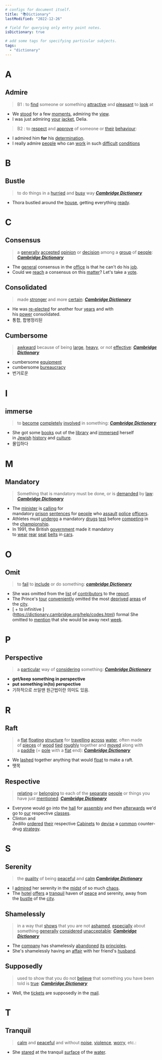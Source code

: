 ```yaml
---
# configs for document itself.
title: "📚Dictionary"
lastModified: "2022-12-26"

# field for querying only entry point notes.
isDictionary: true

# add some tags for specifying particular subjects.
tags:
  - "dictionary"
---
```

# A
## Admire
> B1 : to [find](https://dictionary.cambridge.org/ko/%EC%82%AC%EC%A0%84/%EC%98%81%EC%96%B4/find "find") someone or something [attractive](https://dictionary.cambridge.org/ko/%EC%82%AC%EC%A0%84/%EC%98%81%EC%96%B4/attractive "attractive") and [pleasant](https://dictionary.cambridge.org/ko/%EC%82%AC%EC%A0%84/%EC%98%81%EC%96%B4/pleasant "pleasant") to [look](https://dictionary.cambridge.org/ko/%EC%82%AC%EC%A0%84/%EC%98%81%EC%96%B4/look "look") at
- We [stood](https://dictionary.cambridge.org/ko/%EC%82%AC%EC%A0%84/%EC%98%81%EC%96%B4/stood "stood") for a few [moments](https://dictionary.cambridge.org/ko/%EC%82%AC%EC%A0%84/%EC%98%81%EC%96%B4/moment "moments"), admiring the [view](https://dictionary.cambridge.org/ko/%EC%82%AC%EC%A0%84/%EC%98%81%EC%96%B4/view "view").
- I was just admiring [your](https://dictionary.cambridge.org/ko/%EC%82%AC%EC%A0%84/%EC%98%81%EC%96%B4/your "your") [jacket](https://dictionary.cambridge.org/ko/%EC%82%AC%EC%A0%84/%EC%98%81%EC%96%B4/jacket "jacket"), Delia.

> B2 : to [respect](https://dictionary.cambridge.org/ko/%EC%82%AC%EC%A0%84/%EC%98%81%EC%96%B4/respect "respect") and [approve](https://dictionary.cambridge.org/ko/%EC%82%AC%EC%A0%84/%EC%98%81%EC%96%B4/approve "approve") of someone or [their](https://dictionary.cambridge.org/ko/%EC%82%AC%EC%A0%84/%EC%98%81%EC%96%B4/their "their") [behaviour](https://dictionary.cambridge.org/ko/%EC%82%AC%EC%A0%84/%EC%98%81%EC%96%B4/behaviour "behaviour"):
- I admired him **for** his [determination](https://dictionary.cambridge.org/ko/%EC%82%AC%EC%A0%84/%EC%98%81%EC%96%B4/determination "determination").
- I really admire [people](https://dictionary.cambridge.org/ko/%EC%82%AC%EC%A0%84/%EC%98%81%EC%96%B4/people "people") who can [work](https://dictionary.cambridge.org/ko/%EC%82%AC%EC%A0%84/%EC%98%81%EC%96%B4/work "work") in such [difficult](https://dictionary.cambridge.org/ko/%EC%82%AC%EC%A0%84/%EC%98%81%EC%96%B4/difficult "difficult") [conditions](https://dictionary.cambridge.org/ko/%EC%82%AC%EC%A0%84/%EC%98%81%EC%96%B4/conditions "conditions")

# B
##  Bustle
> to do things in a [hurried](https://dictionary.cambridge.org/dictionary/english/hurried "hurried") and [busy](https://dictionary.cambridge.org/dictionary/english/busy "busy") way **_[Cambridge Dictionary](https://dictionary.cambridge.org/dictionary/english/bustle)_**
- Thora bustled around the [house](https://dictionary.cambridge.org/dictionary/english/house "house"), getting everything [ready](https://dictionary.cambridge.org/dictionary/english/ready "ready").

# C
## Consensus
> a [generally](https://dictionary.cambridge.org/ko/%EC%82%AC%EC%A0%84/%EC%98%81%EC%96%B4/generally "generally") [accepted](https://dictionary.cambridge.org/ko/%EC%82%AC%EC%A0%84/%EC%98%81%EC%96%B4/accepted "accepted") [opinion](https://dictionary.cambridge.org/ko/%EC%82%AC%EC%A0%84/%EC%98%81%EC%96%B4/opinion "opinion") or [decision](https://dictionary.cambridge.org/ko/%EC%82%AC%EC%A0%84/%EC%98%81%EC%96%B4/decision "decision") among a [group](https://dictionary.cambridge.org/ko/%EC%82%AC%EC%A0%84/%EC%98%81%EC%96%B4/group "group") of [people](https://dictionary.cambridge.org/ko/%EC%82%AC%EC%A0%84/%EC%98%81%EC%96%B4/people "people"): **_[Cambridge Dictionary](https://dictionary.cambridge.org/ko/%EC%82%AC%EC%A0%84/%EC%98%81%EC%96%B4/consensus)_**
- The [general](https://dictionary.cambridge.org/ko/%EC%82%AC%EC%A0%84/%EC%98%81%EC%96%B4/general "general") consensus in the [office](https://dictionary.cambridge.org/ko/%EC%82%AC%EC%A0%84/%EC%98%81%EC%96%B4/office "office") is that he can't do his [job](https://dictionary.cambridge.org/ko/%EC%82%AC%EC%A0%84/%EC%98%81%EC%96%B4/job "job").
- Could we [reach](https://dictionary.cambridge.org/ko/%EC%82%AC%EC%A0%84/%EC%98%81%EC%96%B4/reach "reach") a consensus on this [matter](https://dictionary.cambridge.org/ko/%EC%82%AC%EC%A0%84/%EC%98%81%EC%96%B4/matter "matter")? Let's take a [vote](https://dictionary.cambridge.org/ko/%EC%82%AC%EC%A0%84/%EC%98%81%EC%96%B4/vote "vote").

## Consolidated
> made [stronger](https://dictionary.cambridge.org/dictionary/english/strong "stronger") and more [certain](https://dictionary.cambridge.org/dictionary/english/certain "certain"): **_[Cambridge Dictionary](https://dictionary.cambridge.org/dictionary/english/consolidated)_**
- He was [re-elected](https://dictionary.cambridge.org/dictionary/english/re-elect "re-elected") for another four [years](https://dictionary.cambridge.org/dictionary/english/year "years") and with his [power](https://dictionary.cambridge.org/dictionary/english/power "power") consolidated.
- 통합, 합병정리된

## Cumbersome
> [awkward](https://dictionary.cambridge.org/dictionary/english/awkward "awkward") because of being [large](https://dictionary.cambridge.org/dictionary/english/large "large"), [heavy](https://dictionary.cambridge.org/dictionary/english/heavy "heavy"), or not [effective](https://dictionary.cambridge.org/dictionary/english/effective "effective"): __*[Cambridge Dictionary](https://dictionary.cambridge.org/dictionary/english/cumbersome)*__
- cumbersome [equipment](https://dictionary.cambridge.org/dictionary/english/equipment "equipment")
- cumbersome [bureaucracy](https://dictionary.cambridge.org/dictionary/english/bureaucracy "bureaucracy")
- 번거로운

# I
## immerse
> to [become](https://dictionary.cambridge.org/ko/%EC%82%AC%EC%A0%84/%EC%98%81%EC%96%B4/become "become") [completely](https://dictionary.cambridge.org/ko/%EC%82%AC%EC%A0%84/%EC%98%81%EC%96%B4/completely "completely") [involved](https://dictionary.cambridge.org/ko/%EC%82%AC%EC%A0%84/%EC%98%81%EC%96%B4/involved "involved") in something: **_[Cambridge Dictionary](https://dictionary.cambridge.org/us/dictionary/english/immerse)_**
- She got some [books](https://dictionary.cambridge.org/us/dictionary/english/books "books") out of the [library](https://dictionary.cambridge.org/us/dictionary/english/library "library") and [immersed](https://dictionary.cambridge.org/us/dictionary/english/immerse "immersed") herself in [Jewish](https://dictionary.cambridge.org/us/dictionary/english/jewish "Jewish") [history](https://dictionary.cambridge.org/us/dictionary/english/history "history") and [culture](https://dictionary.cambridge.org/us/dictionary/english/culture "culture").
- 몰입하다

# M
## Mandatory
> Something that is mandatory must be done, or is [demanded](https://dictionary.cambridge.org/dictionary/english/demand "demanded") by [law](https://dictionary.cambridge.org/dictionary/english/law "law"): **_[Cambridge Dictionary](https://dictionary.cambridge.org/dictionary/english/mandatory)_**
- The [minister](https://dictionary.cambridge.org/dictionary/english/minister "minister") is [calling](https://dictionary.cambridge.org/dictionary/english/calling "calling") for mandatory [prison](https://dictionary.cambridge.org/dictionary/english/prison "prison") [sentences](https://dictionary.cambridge.org/dictionary/english/sentence "sentences") for [people](https://dictionary.cambridge.org/dictionary/english/people "people") who [assault](https://dictionary.cambridge.org/dictionary/english/assault "assault") [police](https://dictionary.cambridge.org/dictionary/english/police "police") [officers](https://dictionary.cambridge.org/dictionary/english/officer "officers").
- Athletes must [undergo](https://dictionary.cambridge.org/dictionary/english/undergo "undergo") a mandatory [drugs](https://dictionary.cambridge.org/dictionary/english/drug "drugs") [test](https://dictionary.cambridge.org/dictionary/english/test "test") before [competing](https://dictionary.cambridge.org/dictionary/english/compete "competing") in the [championship](https://dictionary.cambridge.org/dictionary/english/championship "championship").
- In 1991, the British [government](https://dictionary.cambridge.org/dictionary/english/government "government") made it mandatory to [wear](https://dictionary.cambridge.org/dictionary/english/wear "wear") [rear](https://dictionary.cambridge.org/dictionary/english/rear "rear") [seat](https://dictionary.cambridge.org/dictionary/english/seat "seat") [belts](https://dictionary.cambridge.org/dictionary/english/belt "belts") in [cars](https://dictionary.cambridge.org/dictionary/english/car "cars").

# O
## Omit
> to [fail](https://dictionary.cambridge.org/dictionary/english/fail "fail") to [include](https://dictionary.cambridge.org/dictionary/english/include "include") or do something: **_[cambridge Dictionary](https://dictionary.cambridge.org/dictionary/english/omit)_**
- She was omitted from the [list](https://dictionary.cambridge.org/dictionary/english/list "list") of [contributors](https://dictionary.cambridge.org/dictionary/english/contributor "contributors") to the [report](https://dictionary.cambridge.org/dictionary/english/report "report").
- The Prince's [tour](https://dictionary.cambridge.org/dictionary/english/tour "tour") [conveniently](https://dictionary.cambridge.org/dictionary/english/conveniently "conveniently") omitted the most [deprived](https://dictionary.cambridge.org/dictionary/english/deprived "deprived") [areas](https://dictionary.cambridge.org/dictionary/english/area "areas") of the [city](https://dictionary.cambridge.org/dictionary/english/city "city").
- \[ + to infinitive \](https://dictionary.cambridge.org/help/codes.html) formal She omitted to [mention](https://dictionary.cambridge.org/dictionary/english/mention "mention") that she would be away next [week](https://dictionary.cambridge.org/dictionary/english/week "week").

# P
## Perspective
> a [particular](https://dictionary.cambridge.org/dictionary/english/particular "particular") way of [considering](https://dictionary.cambridge.org/dictionary/english/considering "considering") something: **_[Cambridge Dictionary](https://dictionary.cambridge.org/dictionary/english/perspective)_**
- **get/keep something in perspective**
- **put something in(to) perspective**
- 기하적으로 쓰일땐 원근법이란 의미도 있음.

# R 
## Raft
> a [flat](https://dictionary.cambridge.org/dictionary/english/flat "flat") [floating](https://dictionary.cambridge.org/dictionary/english/floating "floating") [structure](https://dictionary.cambridge.org/dictionary/english/structure "structure") for [travelling](https://dictionary.cambridge.org/dictionary/english/travelling "travelling") [across](https://dictionary.cambridge.org/dictionary/english/across "across") [water](https://dictionary.cambridge.org/dictionary/english/water "water"), often made of [pieces](https://dictionary.cambridge.org/dictionary/english/piece "pieces") of [wood](https://dictionary.cambridge.org/dictionary/english/wood "wood") [tied](https://dictionary.cambridge.org/dictionary/english/tie "tied") [roughly](https://dictionary.cambridge.org/dictionary/english/roughly "roughly") together and [moved](https://dictionary.cambridge.org/dictionary/english/moved "moved") along with a [paddle](https://dictionary.cambridge.org/dictionary/english/paddle "paddle") (= [pole](https://dictionary.cambridge.org/dictionary/english/pole "pole") with a [flat](https://dictionary.cambridge.org/dictionary/english/flat "flat") end): **_[Cambridge Dictionary](https://dictionary.cambridge.org/dictionary/english/raft)_**
- We [lashed](https://dictionary.cambridge.org/dictionary/english/lash "lashed") together anything that would [float](https://dictionary.cambridge.org/dictionary/english/float "float") to make a raft.
- 뗏목

## Respective
> [relating](https://dictionary.cambridge.org/dictionary/english/relate "relating") or [belonging](https://dictionary.cambridge.org/dictionary/english/belonging "belonging") to each of the [separate](https://dictionary.cambridge.org/dictionary/english/separate "separate") [people](https://dictionary.cambridge.org/dictionary/english/people "people") or things you have just [mentioned](https://dictionary.cambridge.org/dictionary/english/mention "mentioned"): __*[Cambridge Dictionary](https://dictionary.cambridge.org/dictionary/english/respective)*__
- Everyone would go into the [hall](https://dictionary.cambridge.org/dictionary/english/hall "hall") for [assembly](https://dictionary.cambridge.org/dictionary/english/assembly "assembly") and then [afterwards](https://dictionary.cambridge.org/dictionary/english/afterwards "afterwards") we'd go to [our](https://dictionary.cambridge.org/dictionary/english/our "our") respective [classes](https://dictionary.cambridge.org/dictionary/english/class "classes").
- Clinton and Zedillo [ordered](https://dictionary.cambridge.org/dictionary/english/ordered "ordered") [their](https://dictionary.cambridge.org/dictionary/english/their "their") respective [Cabinets](https://dictionary.cambridge.org/dictionary/english/cabinet "Cabinets") to [devise](https://dictionary.cambridge.org/dictionary/english/devise "devise") a [common](https://dictionary.cambridge.org/dictionary/english/common "common") counter-drug [strategy](https://dictionary.cambridge.org/dictionary/english/strategy "strategy").

# S
## Serenity
> the [quality](https://dictionary.cambridge.org/dictionary/english/quality "quality") of being [peaceful](https://dictionary.cambridge.org/dictionary/english/peaceful "peaceful") and [calm](https://dictionary.cambridge.org/dictionary/english/calm "calm") **_[Cambridge Dictionary](https://dictionary.cambridge.org/dictionary/english/serenity)_**
- I [admired](https://dictionary.cambridge.org/dictionary/english/admire "admired") her serenity in the [midst](https://dictionary.cambridge.org/dictionary/english/midst "midst") of so much [chaos](https://dictionary.cambridge.org/dictionary/english/chaos "chaos").
- The [hotel](https://dictionary.cambridge.org/dictionary/english/hotel "hotel") [offers](https://dictionary.cambridge.org/dictionary/english/offer "offers") a [tranquil](https://dictionary.cambridge.org/dictionary/english/tranquil "tranquil") haven of [peace](https://dictionary.cambridge.org/dictionary/english/peace "peace") and serenity, away from the [bustle](https://dictionary.cambridge.org/dictionary/english/bustle "bustle") of the [city](https://dictionary.cambridge.org/dictionary/english/city "city").

## Shamelessly
> in a way that [shows](https://dictionary.cambridge.org/ko/%EC%82%AC%EC%A0%84/%EC%98%81%EC%96%B4/show "shows") that you are not [ashamed](https://dictionary.cambridge.org/ko/%EC%82%AC%EC%A0%84/%EC%98%81%EC%96%B4/ashamed "ashamed"), [especially](https://dictionary.cambridge.org/ko/%EC%82%AC%EC%A0%84/%EC%98%81%EC%96%B4/especially "especially") about something [generally](https://dictionary.cambridge.org/ko/%EC%82%AC%EC%A0%84/%EC%98%81%EC%96%B4/generally "generally") [considered](https://dictionary.cambridge.org/ko/%EC%82%AC%EC%A0%84/%EC%98%81%EC%96%B4/considered "considered") [unacceptable](https://dictionary.cambridge.org/ko/%EC%82%AC%EC%A0%84/%EC%98%81%EC%96%B4/unacceptable "unacceptable"): _**[Cambridge Dictionary](https://dictionary.cambridge.org/us/dictionary/english/shamelessly)**_
- The [company](https://dictionary.cambridge.org/us/dictionary/english/company "company") has shamelessly [abandoned](https://dictionary.cambridge.org/us/dictionary/english/abandoned "abandoned") [its](https://dictionary.cambridge.org/us/dictionary/english/its "its") [principles](https://dictionary.cambridge.org/us/dictionary/english/principle "principles").
- She's shamelessly having an [affair](https://dictionary.cambridge.org/us/dictionary/english/affair "affair") with her friend's [husband](https://dictionary.cambridge.org/us/dictionary/english/husband "husband").

## Supposedly
> used to show that you do not [believe](https://dictionary.cambridge.org/ko/%EC%82%AC%EC%A0%84/%EC%98%81%EC%96%B4/believe "believe") that something you have been told is [true](https://dictionary.cambridge.org/ko/%EC%82%AC%EC%A0%84/%EC%98%81%EC%96%B4/true "true"): **_[Cambridge Dictionary](https://dictionary.cambridge.org/ko/%EC%82%AC%EC%A0%84/%EC%98%81%EC%96%B4/supposedly)_**
- Well, the [tickets](https://dictionary.cambridge.org/ko/%EC%82%AC%EC%A0%84/%EC%98%81%EC%96%B4/ticket "tickets") are supposedly in the [mail](https://dictionary.cambridge.org/ko/%EC%82%AC%EC%A0%84/%EC%98%81%EC%96%B4/mail "mail").

# T
## Tranquil
> [calm](https://dictionary.cambridge.org/dictionary/english/calm "calm") and [peaceful](https://dictionary.cambridge.org/dictionary/english/peaceful "peaceful") and without [noise](https://dictionary.cambridge.org/dictionary/english/noise "noise"), [violence](https://dictionary.cambridge.org/dictionary/english/violence "violence"), [worry](https://dictionary.cambridge.org/dictionary/english/worry "worry"), etc.:
- She [stared](https://dictionary.cambridge.org/dictionary/english/stare "stared") at the tranquil [surface](https://dictionary.cambridge.org/dictionary/english/surface "surface") of the [water](https://dictionary.cambridge.org/dictionary/english/water "water").
